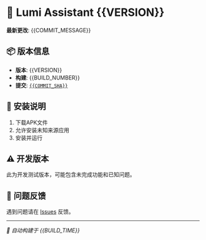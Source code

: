 # 🚀 Lumi Assistant {{VERSION}}

**最新更改**: {{COMMIT_MESSAGE}}

## 📦 版本信息
- **版本**: {{VERSION}}
- **构建**: {{BUILD_NUMBER}}
- **提交**: [`{{COMMIT_SHA}}`]({{COMMIT_URL}})

## 📱 安装说明
1. 下载APK文件
2. 允许安装未知来源应用
3. 安装并运行

## ⚠️ 开发版本
此为开发测试版本，可能包含未完成功能和已知问题。

## 🐛 问题反馈
遇到问题请在 [Issues]({{ISSUES_URL}}) 反馈。

---
*🤖 自动构建于 {{BUILD_TIME}}*